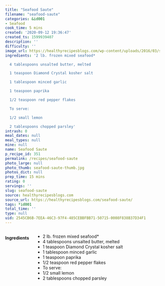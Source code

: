 ```yaml
---
title: "Seafood Saute"
filename: "seafood-saute"
categories: &id001
- Seafood
cook_time: 5 mins
created: '2020-09-12 19:36:47'
created_ts: 1599939407
description: ''
difficulty: ''
image_url: https://healthyrecipesblogs.com/wp-content/uploads/2016/03/seafood-saute1-300x200.jpg
ingredients: '2 lb. frozen mixed seafood*

  4 tablespoons unsalted butter, melted

  1 teaspoon Diamond Crystal kosher salt

  1 tablespoon minced garlic

  1 teaspoon paprika

  1/2 teaspoon red pepper flakes

  To serve:

  1/2 small lemon

  2 tablespoons chopped parsley'
intrash: 0
meal_dates: null
meal_types: null
mine: null
name: Seafood Saute
p_recipe_id: 351
permalink: /recipes/seafood-saute
photo_large: null
photo_thumb: seafood-saute-thumb.jpg
photos_dict: null
prep_time: 15 mins
rating: 0
servings: ''
slug: seafood-saute
source: healthyrecipesblogs.com
source_url: https://healthyrecipesblogs.com/seafood-saute/
tags: *id001
total_time: ''
type: null
uid: 2545CB6B-7EEA-46C3-97F4-485CEBBFBB71-50715-0008F838B37D34F1
---
```

<div class="large-8 medium-7 columns" id="writeup">	</div><!-- #writeup -->
</div><!-- #row-one -->
<div class="row" id="row-two">	<div class="medium-4 small-5 columns" id="ingredients"><h4>Ingredients</h4><div class="box box-ingredients content"><ul>
<li>2 lb. frozen mixed seafood*</li>
<li>4 tablespoons unsalted butter, melted</li>
<li>1 teaspoon Diamond Crystal kosher salt</li>
<li>1 tablespoon minced garlic</li>
<li>1 teaspoon paprika</li>
<li>1/2 teaspoon red pepper flakes</li>
<li>To serve:</li>
<li>1/2 small lemon</li>
<li>2 tablespoons chopped parsley</li>
</ul>
</div>	</div>	<div class="medium-6 small-7 columns" id="directions">	</div>